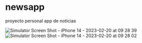 # newsapp

proyecto personal app de noticias 


![Simulator Screen Shot - iPhone 14 - 2023-02-20 at 09 28 39](https://user-images.githubusercontent.com/108908563/220122924-1bd10b96-7ef1-480b-b4a9-1db3a788875b.png)
![Simulator Screen Shot - iPhone 14 - 2023-02-20 at 09 28 02](https://user-images.githubusercontent.com/108908563/220122985-b6ce2b7d-7beb-478b-bde8-979472823751.png)
